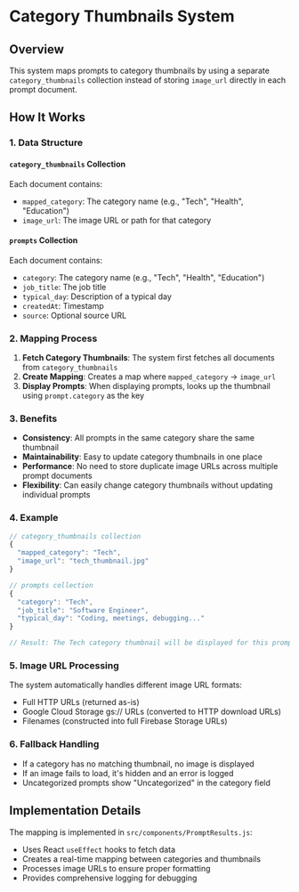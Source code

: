 # Category Thumbnails System

## Overview
This system maps prompts to category thumbnails by using a separate `category_thumbnails` collection instead of storing `image_url` directly in each prompt document.

## How It Works

### 1. Data Structure

#### `category_thumbnails` Collection
Each document contains:
- `mapped_category`: The category name (e.g., "Tech", "Health", "Education")
- `image_url`: The image URL or path for that category

#### `prompts` Collection
Each document contains:
- `category`: The category name (e.g., "Tech", "Health", "Education")
- `job_title`: The job title
- `typical_day`: Description of a typical day
- `createdAt`: Timestamp
- `source`: Optional source URL

### 2. Mapping Process

1. **Fetch Category Thumbnails**: The system first fetches all documents from `category_thumbnails`
2. **Create Mapping**: Creates a map where `mapped_category` → `image_url`
3. **Display Prompts**: When displaying prompts, looks up the thumbnail using `prompt.category` as the key

### 3. Benefits

- **Consistency**: All prompts in the same category share the same thumbnail
- **Maintainability**: Easy to update category thumbnails in one place
- **Performance**: No need to store duplicate image URLs across multiple prompt documents
- **Flexibility**: Can easily change category thumbnails without updating individual prompts

### 4. Example

```javascript
// category_thumbnails collection
{
  "mapped_category": "Tech",
  "image_url": "tech_thumbnail.jpg"
}

// prompts collection
{
  "category": "Tech",
  "job_title": "Software Engineer",
  "typical_day": "Coding, meetings, debugging..."
}

// Result: The Tech category thumbnail will be displayed for this prompt
```

### 5. Image URL Processing

The system automatically handles different image URL formats:
- Full HTTP URLs (returned as-is)
- Google Cloud Storage gs:// URLs (converted to HTTP download URLs)
- Filenames (constructed into full Firebase Storage URLs)

### 6. Fallback Handling

- If a category has no matching thumbnail, no image is displayed
- If an image fails to load, it's hidden and an error is logged
- Uncategorized prompts show "Uncategorized" in the category field

## Implementation Details

The mapping is implemented in `src/components/PromptResults.js`:
- Uses React `useEffect` hooks to fetch data
- Creates a real-time mapping between categories and thumbnails
- Processes image URLs to ensure proper formatting
- Provides comprehensive logging for debugging
